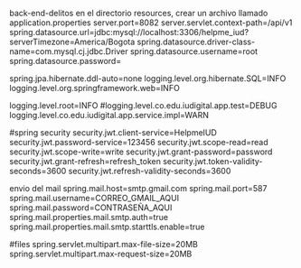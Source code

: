 back-end-delitos
en el directorio resources, crear un archivo llamado application.properties
server.port=8082 server.servlet.context-path=/api/v1 spring.datasource.url=jdbc:mysql://localhost:3306/helpme_iud?serverTimezone=America/Bogota spring.datasource.driver-class-name=com.mysql.cj.jdbc.Driver spring.datasource.username=root spring.datasource.password=

spring.jpa.hibernate.ddl-auto=none logging.level.org.hibernate.SQL=INFO logging.level.org.springframework.web=INFO

logging.level.root=INFO #logging.level.co.edu.iudigital.app.test=DEBUG logging.level.co.edu.iudigital.app.service.impl=WARN

#spring security security.jwt.client-service=HelpmeIUD security.jwt.password-service=123456 security.jwt.scope-read=read security.jwt.scope-write=write security.jwt.grant-password=password security.jwt.grant-refresh=refresh_token security.jwt.token-validity-seconds=3600 security.jwt.refresh-validity-seconds=3600

envio del mail
spring.mail.host=smtp.gmail.com spring.mail.port=587 spring.mail.username=CORREO_GMAIL_AQUI spring.mail.password=CONTRASEÑA_AQUI spring.mail.properties.mail.smtp.auth=true spring.mail.properties.mail.smtp.starttls.enable=true

#files spring.servlet.multipart.max-file-size=20MB spring.servlet.multipart.max-request-size=20MB
